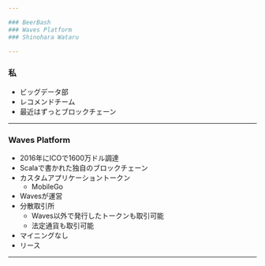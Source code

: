 ```yaml
---

### BeerBash
### Waves Platform
### Shinohara Wataru

---
```


### 私

- ビッグデータ部
- レコメンドチーム
- 最近はずっとブロックチェーン

---

### Waves Platform

- 2016年にICOで1600万ドル調達
- Scalaで書かれた独自のブロックチェーン
- カスタムアプリケーショントークン
  - MobileGo 
- Wavesが運営
- 分散取引所
  - Waves以外で発行したトークンも取引可能
  - 法定通貨も取引可能
- マイニングなし
- リース

---

###


